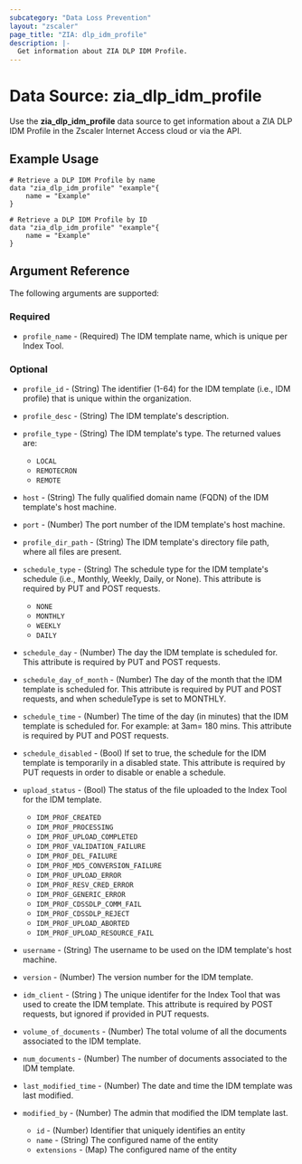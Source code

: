 ```yaml
---
subcategory: "Data Loss Prevention"
layout: "zscaler"
page_title: "ZIA: dlp_idm_profile"
description: |-
  Get information about ZIA DLP IDM Profile.
---
```


# Data Source: zia_dlp_idm_profile

Use the **zia_dlp_idm_profile** data source to get information about a ZIA DLP IDM Profile in the Zscaler Internet Access cloud or via the API.

## Example Usage

```hcl
# Retrieve a DLP IDM Profile by name
data "zia_dlp_idm_profile" "example"{
    name = "Example"
}
```

```hcl
# Retrieve a DLP IDM Profile by ID
data "zia_dlp_idm_profile" "example"{
    name = "Example"
}
```

## Argument Reference

The following arguments are supported:

### Required

* `profile_name` - (Required) The IDM template name, which is unique per Index Tool.

### Optional

* `profile_id` - (String) The identifier (1-64) for the IDM template (i.e., IDM profile) that is unique within the organization.
* `profile_desc` - (String) The IDM template's description.
* `profile_type` - (String) The IDM template's type. The returned values are:
  * `LOCAL`
  * `REMOTECRON`
  * `REMOTE`
* `host` - (String) The fully qualified domain name (FQDN) of the IDM template's host machine.
* `port` - (Number) The port number of the IDM template's host machine.
* `profile_dir_path` - (String) The IDM template's directory file path, where all files are present.
* `schedule_type` - (String) The schedule type for the IDM template's schedule (i.e., Monthly, Weekly, Daily, or None). This attribute is required by PUT and POST requests.
  * `NONE`
  * `MONTHLY`
  * `WEEKLY`
  * `DAILY`
* `schedule_day` - (Number) The day the IDM template is scheduled for. This attribute is required by PUT and POST requests.
* `schedule_day_of_month` - (Number) The day of the month that the IDM template is scheduled for. This attribute is required by PUT and POST requests, and when scheduleType is set to MONTHLY.
* `schedule_time` - (Number) The time of the day (in minutes) that the IDM template is scheduled for. For example: at 3am= 180 mins. This attribute is required by PUT and POST requests.
* `schedule_disabled` - (Bool) If set to true, the schedule for the IDM template is temporarily in a disabled state. This attribute is required by PUT requests in order to disable or enable a schedule.
* `upload_status` - (Bool) The status of the file uploaded to the Index Tool for the IDM template.
  * `IDM_PROF_CREATED`
  * `IDM_PROF_PROCESSING`
  * `IDM_PROF_UPLOAD_COMPLETED`
  * `IDM_PROF_VALIDATION_FAILURE`
  * `IDM_PROF_DEL_FAILURE`
  * `IDM_PROF_MD5_CONVERSION_FAILURE`
  * `IDM_PROF_UPLOAD_ERROR`
  * `IDM_PROF_RESV_CRED_ERROR`
  * `IDM_PROF_GENERIC_ERROR`
  * `IDM_PROF_CDSSDLP_COMM_FAIL`
  * `IDM_PROF_CDSSDLP_REJECT`
  * `IDM_PROF_UPLOAD_ABORTED`
  * `IDM_PROF_UPLOAD_RESOURCE_FAIL`

* `username` - (String) The username to be used on the IDM template's host machine.
* `version` - (Number) The version number for the IDM template.
* `idm_client` - (String ) The unique identifer for the Index Tool that was used to create the IDM template. This attribute is required by POST requests, but ignored if provided in PUT requests.
* `volume_of_documents` - (Number) The total volume of all the documents associated to the IDM template.
* `num_documents` - (Number) The number of documents associated to the IDM template.
* `last_modified_time` - (Number) The date and time the IDM template was last modified.
* `modified_by` - (Number) The admin that modified the IDM template last.
  * `id` - (Number) Identifier that uniquely identifies an entity
  * `name` - (String) The configured name of the entity
  * `extensions` - (Map) The configured name of the entity
